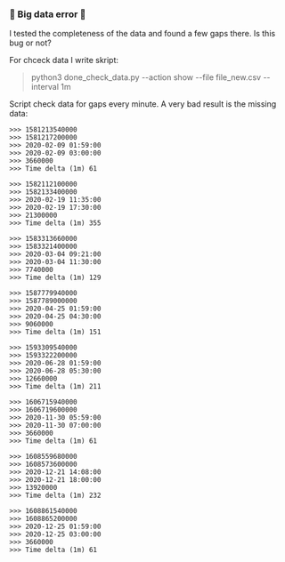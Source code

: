 ### :red_circle: Big data error :red_circle:
I tested the completeness of the data and found a few gaps there.
Is this bug or not?

For chceck data I write skript:
> python3 done_check_data.py --action show --file file_new.csv --interval 1m

Script check data for gaps every minute.
A very bad result is the missing data:
```
>>> 1581213540000
>>> 1581217200000
>>> 2020-02-09 01:59:00
>>> 2020-02-09 03:00:00
>>> 3660000
>>> Time delta (1m) 61

>>> 1582112100000
>>> 1582133400000
>>> 2020-02-19 11:35:00
>>> 2020-02-19 17:30:00
>>> 21300000
>>> Time delta (1m) 355

>>> 1583313660000
>>> 1583321400000
>>> 2020-03-04 09:21:00
>>> 2020-03-04 11:30:00
>>> 7740000
>>> Time delta (1m) 129

>>> 1587779940000
>>> 1587789000000
>>> 2020-04-25 01:59:00
>>> 2020-04-25 04:30:00
>>> 9060000
>>> Time delta (1m) 151

>>> 1593309540000
>>> 1593322200000
>>> 2020-06-28 01:59:00
>>> 2020-06-28 05:30:00
>>> 12660000
>>> Time delta (1m) 211

>>> 1606715940000
>>> 1606719600000
>>> 2020-11-30 05:59:00
>>> 2020-11-30 07:00:00
>>> 3660000
>>> Time delta (1m) 61

>>> 1608559680000
>>> 1608573600000
>>> 2020-12-21 14:08:00
>>> 2020-12-21 18:00:00
>>> 13920000
>>> Time delta (1m) 232

>>> 1608861540000
>>> 1608865200000
>>> 2020-12-25 01:59:00
>>> 2020-12-25 03:00:00
>>> 3660000
>>> Time delta (1m) 61
```
